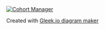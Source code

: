 <a href="https://app.gleek.io/diagrams/SCaYpfqwVCpyZ1b-vtD1Zw" target="_blank">
    <img src="https://sketchertest.blob.core.windows.net/previewimages/SCaYpfqwVCpyZ1b-vtD1Zw.png" alt="Cohort Manager" title="Cohort Manager" />
</a>
<p>Created with <a href="https://gleek.io">Gleek.io diagram maker </a></p>